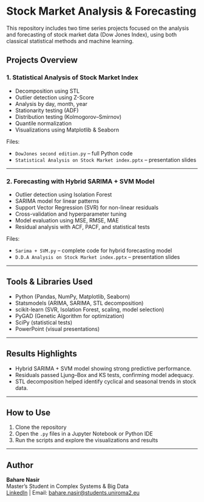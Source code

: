 # Stock Market Analysis & Forecasting

This repository includes two time series projects focused on the analysis and forecasting of stock market data (Dow Jones Index), using both classical statistical methods and machine learning.

## Projects Overview

### 1. Statistical Analysis of Stock Market Index
- Decomposition using STL
- Outlier detection using Z-Score
- Analysis by day, month, year
- Stationarity testing (ADF)
- Distribution testing (Kolmogorov–Smirnov)
- Quantile normalization
- Visualizations using Matplotlib & Seaborn

 Files:
- `DowJones second edition.py` – full Python code
- `Statistical Analysis on Stock Market index.pptx` – presentation slides

---

### 2. Forecasting with Hybrid SARIMA + SVM Model
- Outlier detection using Isolation Forest
- SARIMA model for linear patterns
- Support Vector Regression (SVR) for non-linear residuals
- Cross-validation and hyperparameter tuning
- Model evaluation using MSE, RMSE, MAE
- Residual analysis with ACF, PACF, and statistical tests

 Files:
- `Sarima + SVM.py` – complete code for hybrid forecasting model
- `D.D.A Analysis on Stock Market index.pptx` – presentation slides

---

## Tools & Libraries Used
- Python (Pandas, NumPy, Matplotlib, Seaborn)
- Statsmodels (ARIMA, SARIMA, STL decomposition)
- scikit-learn (SVR, Isolation Forest, scaling, model selection)
- PyGAD (Genetic Algorithm for optimization)
- SciPy (statistical tests)
- PowerPoint (visual presentations)

---

## Results Highlights
- Hybrid SARIMA + SVM model showing strong predictive performance.
- Residuals passed Ljung–Box and KS tests, confirming model adequacy.
- STL decomposition helped identify cyclical and seasonal trends in stock data.

---

## How to Use
1. Clone the repository
2. Open the `.py` files in a Jupyter Notebook or Python IDE
3. Run the scripts and explore the visualizations and results

---

## Author
**Bahare Nasir**  
Master’s Student in Complex Systems & Big Data  
[LinkedIn](https://linkedin.com/in/baharenasir) | Email: bahare.nasir@students.uniroma2.eu
